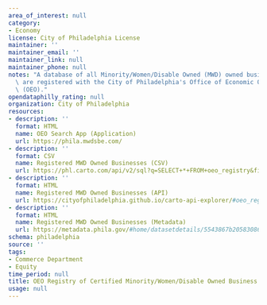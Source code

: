 ```yaml
---
area_of_interest: null
category:
- Economy
license: City of Philadelphia License
maintainer: ''
maintainer_email: ''
maintainer_link: null
maintainer_phone: null
notes: "A database of all Minority/Women/Disable Owned (MWD) owned businesses that\
  \ are registered with the City of Philadelphia's Office of Economic Opportunity\
  \ (OEO)."
opendataphilly_rating: null
organization: City of Philadelphia
resources:
- description: ''
  format: HTML
  name: OEO Search App (Application)
  url: https://phila.mwdsbe.com/
- description: ''
  format: CSV
  name: Registered MWD Owned Businesses (CSV)
  url: https://phl.carto.com/api/v2/sql?q=SELECT+*+FROM+oeo_registry&filename=oeo_registry&format=csv&skipfields=cartodb_id,the_geom,the_geom_webmercator
- description: ''
  format: HTML
  name: Registered MWD Owned Businesses (API)
  url: https://cityofphiladelphia.github.io/carto-api-explorer/#oeo_registry
- description: ''
  format: HTML
  name: Registered MWD Owned Businesses (Metadata)
  url: https://metadata.phila.gov/#home/datasetdetails/5543867b20583086178c4f59/representationdetails/5579e08f597e56d77b402f91/
schema: philadelphia
source: ''
tags:
- Commerce Department
- Equity
time_period: null
title: OEO Registry of Certified Minority/Women/Disable Owned Business Enterprises
usage: null
---
```

